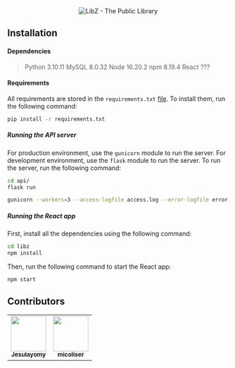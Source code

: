 <div align="center">

  <img src="https://readme-typing-svg.herokuapp.com?font=comic+sans+ms&size=32&duration=2000&pause=100000&color=FC440F&width=435&lines=LibZ+-+The+Public+Library" alt="LibZ - The Public Library" />

</div>


## Installation

#### Dependencies
> Python 3.10.11
> MySQL 8.0.32
> Node 16.20.2
> npm 8.19.4
> React ???

#### Requirements
All requirements are stored in the `requirements.txt` [file](test/requirements.txt). To install them, run the following command:
```bash
pip install -r requirements.txt
```

##### Running the API server
For production environment, use the `gunicorn` module to run the server. For development environment, use the `flask` module to run the server. To run the server, run the following command:

```bash
cd api/
flask run
```

```bash
gunicorn --workers=3 --access-logfile access.log --error-logfile error.log --bind 0.0.0.0:5000 api.app:app
```

##### Running the React app
First, install all the dependencies using the following command:
```bash
cd libz
npm install
```

Then, run the following command to start the React app:
```bash
npm start
```

## Contributors
<table>
  <tr>
  <td align="center"><a href="https://github.com/Jesulayomy"><img src="https://avatars.githubusercontent.com/u/113533393?s=96&v=4" width="80px;" alt=""/><br /><sub><b>Jesulayomy</b></sub></a></td>

  <td align="center"><a href="https://github.com/micoliser"><img src="https://avatars.githubusercontent.com/u/108087255?v=4" width="80px;" alt=""/><br /><sub><b>micoliser</b></sub></a></td>
  </tr>
</table>
